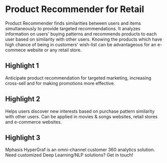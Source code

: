 # Product Recommender for Retail

Product Recommender finds similarities between users and items simultaneously to provide targeted recommendations. It analyzes information on users' buying patterns and recommends products to each user based on similarity with other users. Knowing the products which have high chance of being in customers' wish-list can be advantageous for an e-commece website or any retail store.

## Highlight 1
Anticipate product recommendation for targeted marketing, increasing cross-sell and for making promotions more effective.

## Highlight 2
Helps users discover new interests based on purchase pattern similarity with other users. Can be applied in movies & songs websites, retail stores and e-commerce websites.

## Highlight 3
Mphasis HyperGraf is an omni-channel customer 360 analytics solution. Need customized Deep Learning/NLP solutions? Get in touch!
